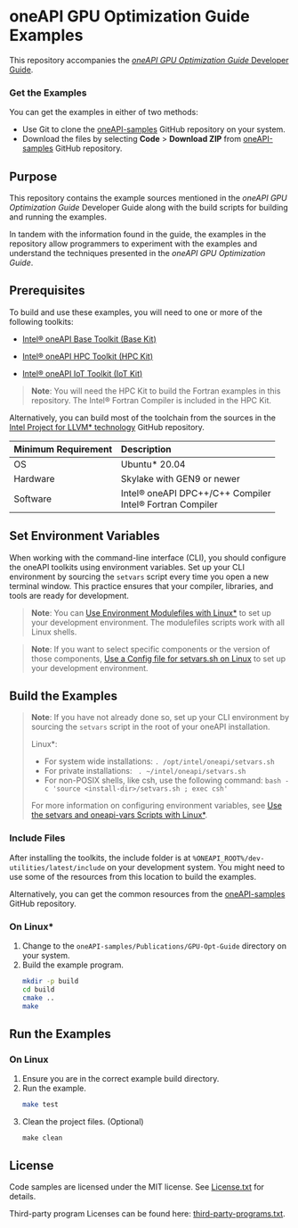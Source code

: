 # oneAPI GPU Optimization Guide Examples
This repository accompanies the
[*oneAPI GPU Optimization Guide* Developer Guide](https://www.intel.com/content/www/us/en/docs/oneapi/optimization-guide-gpu/current/overview.html).

### Get the Examples
You can get the examples in either of two methods:
- Use Git to clone the [oneAPI-samples](https://github.com/oneapi-src/oneAPI-samples) GitHub repository on your system.
- Download the files by selecting **Code** > **Download ZIP** from [oneAPI-samples](https://github.com/oneapi-src/oneAPI-samples) GitHub repository.

## Purpose
This repository contains the example sources mentioned in the *oneAPI GPU Optimization Guide* Developer Guide along with the build scripts for building and running the examples.

In tandem with the information found in the guide, the examples in the repository allow programmers to experiment with the examples and understand the techniques presented in the *oneAPI GPU Optimization Guide*.

## Prerequisites
To build and use these examples, you will need to one or more of the following toolkits:

- [Intel® oneAPI Base Toolkit (Base Kit)](https://www.intel.com/content/www/us/en/developer/tools/oneapi/base-toolkit.html)

- [Intel® oneAPI HPC Toolkit (HPC Kit)](https://www.intel.com/content/www/us/en/developer/tools/oneapi/hpc-toolkit.html)

- [Intel® oneAPI IoT Toolkit (IoT Kit)](https://www.intel.com/content/www/us/en/developer/tools/oneapi/iot-toolkit.html)

> **Note**: You will need the HPC Kit to build the Fortran examples in this repository. The Intel® Fortran Compiler is included in the HPC Kit.

Alternatively, you can build most of the toolchain from the sources in the [Intel Project for LLVM* technology](https://github.com/intel/llvm) GitHub repository.

| Minimum Requirement   | Description
|:---                   |:---
| OS                    | Ubuntu* 20.04
| Hardware              | Skylake with GEN9 or newer
| Software              | Intel® oneAPI DPC++/C++ Compiler <br> Intel® Fortran Compiler

## Set Environment Variables
When working with the command-line interface (CLI), you should configure the oneAPI toolkits using environment variables. Set up your CLI environment by sourcing the `setvars` script every time you open a new terminal window. This practice ensures that your compiler, libraries, and tools are ready for development.

> **Note**: You can [Use Environment Modulefiles with Linux*](https://www.intel.com/content/www/us/en/docs/oneapi/programming-guide/2025-0/use-environment-modulefiles-with-linux.html) to set up your development environment. The modulefiles scripts work with all Linux shells.

> **Note**: If you want to select specific components or the version of those components, [Use a Config file for setvars.sh on Linux](https://www.intel.com/content/www/us/en/docs/oneapi/programming-guide/2025-0/use-a-config-file-for-setvars-sh-on-linux.html) to set up your development environment.

## Build the Examples
> **Note**: If you have not already done so, set up your CLI
> environment by sourcing  the `setvars` script in the root of your oneAPI installation.
>
> Linux*:
> - For system wide installations: `. /opt/intel/oneapi/setvars.sh`
> - For private installations: ` . ~/intel/oneapi/setvars.sh`
> - For non-POSIX shells, like csh, use the following command: `bash -c 'source <install-dir>/setvars.sh ; exec csh'`
>
> For more information on configuring environment variables, see [Use the setvars and oneapi-vars Scripts with Linux*](https://www.intel.com/content/www/us/en/docs/oneapi/programming-guide/2025-0/use-the-setvars-and-oneapi-vars-scripts-with-linux.html).

### Include Files
After installing the toolkits, the include folder is at `%ONEAPI_ROOT%/dev-utilities/latest/include` on your development system. You might need to use some of the resources from this location to build the examples.

Alternatively, you can get the common resources from the [oneAPI-samples](https://github.com/oneapi-src/oneAPI-samples/tree/master/common) GitHub repository.

### On Linux*
1. Change to the `oneAPI-samples/Publications/GPU-Opt-Guide` directory on your system.
2. Build the example program.
   ```sh
   mkdir -p build
   cd build
   cmake ..
   make
   ```
## Run the Examples
### On Linux
1. Ensure you are in the correct example build directory.
2. Run the example.
    ```sh
    make test
    ```
3. Clean the project files. (Optional)
   ```
   make clean
   ```

## License
Code samples are licensed under the MIT license. See [License.txt](https://github.com/oneapi-src/oneAPI-samples/blob/master/License.txt) for details.

Third-party program Licenses can be found here: [third-party-programs.txt](https://github.com/oneapi-src/oneAPI-samples/blob/master/third-party-programs.txt).
